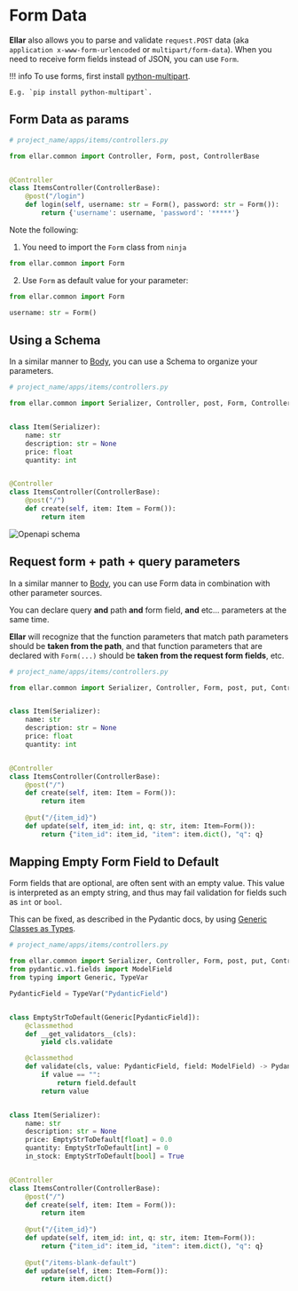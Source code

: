 # **Form Data**

**Ellar** also allows you to parse and validate `request.POST` data
(aka `application x-www-form-urlencoded` or `multipart/form-data`).
When you need to receive form fields instead of JSON, you can use `Form`.

!!! info
    To use forms, first install [python-multipart](https://andrew-d.github.io/python-multipart/).

    E.g. `pip install python-multipart`.


## **Form Data as params** 

```python
# project_name/apps/items/controllers.py

from ellar.common import Controller, Form, post, ControllerBase


@Controller
class ItemsController(ControllerBase):
    @post("/login")
    def login(self, username: str = Form(), password: str = Form()):
        return {'username': username, 'password': '*****'}
```

Note the following:

1) You need to import the `Form` class from `ninja`
```python
from ellar.common import Form
```

2) Use `Form` as default value for your parameter:
```python
from ellar.common import Form

username: str = Form()
```

## **Using a Schema**

In a similar manner to [Body](body.md#declare-it-as-a-parameter), you can use
a Schema to organize your parameters.

```python
# project_name/apps/items/controllers.py

from ellar.common import Serializer, Controller, post, Form, ControllerBase


class Item(Serializer):
    name: str
    description: str = None
    price: float
    quantity: int


@Controller
class ItemsController(ControllerBase):
    @post("/")
    def create(self, item: Item = Form()):
        return item
```

![Openapi schema](../../img/form-schema-doc.png)

## **Request form + path + query parameters**

In a similar manner to [Body](body.md#request-body-path-query-parameters), you can use
Form data in combination with other parameter sources.

You can declare query **and** path **and** form field, **and** etc... parameters at the same time.

**Ellar** will recognize that the function parameters that match path
parameters should be **taken from the path**, and that function parameters that
are declared with `Form(...)` should be **taken from the request form fields**, etc.

```python
# project_name/apps/items/controllers.py

from ellar.common import Serializer, Controller, Form, post, put, ControllerBase


class Item(Serializer):
    name: str
    description: str = None
    price: float
    quantity: int


@Controller
class ItemsController(ControllerBase):
    @post("/")
    def create(self, item: Item = Form()):
        return item
    
    @put("/{item_id}")
    def update(self, item_id: int, q: str, item: Item=Form()):
        return {"item_id": item_id, "item": item.dict(), "q": q}
```

## **Mapping Empty Form Field to Default**

Form fields that are optional, are often sent with an empty value. This value is
interpreted as an empty string, and thus may fail validation for fields such as `int` or `bool`.

This can be fixed, as described in the Pydantic docs, by using
[Generic Classes as Types](https://pydantic-docs.helpmanual.io/usage/types/#generic-classes-as-types).

```python
# project_name/apps/items/controllers.py

from ellar.common import Serializer, Controller, Form, post, put, ControllerBase
from pydantic.v1.fields import ModelField
from typing import Generic, TypeVar

PydanticField = TypeVar("PydanticField")


class EmptyStrToDefault(Generic[PydanticField]):
    @classmethod
    def __get_validators__(cls):
        yield cls.validate

    @classmethod
    def validate(cls, value: PydanticField, field: ModelField) -> PydanticField:
        if value == "":
            return field.default
        return value


class Item(Serializer):
    name: str
    description: str = None
    price: EmptyStrToDefault[float] = 0.0
    quantity: EmptyStrToDefault[int] = 0
    in_stock: EmptyStrToDefault[bool] = True


@Controller
class ItemsController(ControllerBase):
    @post("/")
    def create(self, item: Item = Form()):
        return item
    
    @put("/{item_id}")
    def update(self, item_id: int, q: str, item: Item=Form()):
        return {"item_id": item_id, "item": item.dict(), "q": q}
    
    @put("/items-blank-default")
    def update(self, item: Item=Form()):
        return item.dict()
```

